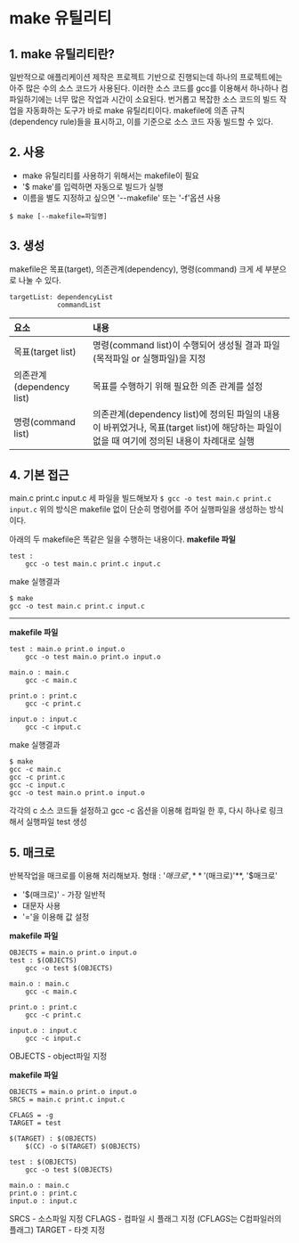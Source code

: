 # make 유틸리티
## 1. make 유틸리티란?
일반적으로 애플리케이션 제작은 프로젝트 기반으로 진행되는데 하나의 프로젝트에는 아주 많은 수의 소스 코드가 사용된다. 이러한 소스 코드를 gcc를 이용해서 하나하나 컴파일하기에는 너무 많은 작업과 시간이 소요된다. 번거롭고 복잡한 소스 코드의 빌드 작업을 자동화하는 도구가 바로 make 유틸리티이다.
makefile에 의존 규칙(dependency rule)들을 표시하고, 이를 기준으로 소스 코드 자동 빌드할 수 있다.
## 2. 사용
- make 유틸리티를 사용하기 위해서는 makefile이 필요
- '$ make'를 입력하면 자동으로 빌드가 실행
- 이름을 별도 지정하고 싶으면 '--makefile' 또는 '-f'옵션 사용

```$ make [--makefile=파일명]```

## 3. 생성
makefile은 목표(target), 의존관계(dependency), 명령(command) 크게 세 부분으로 나눌 수 있다.

```
targetList: dependencyList
            commandList
```

| 요소 | 내용 |
| :--- | :--- |
| 목표(target list) | 명령(command list)이 수행되어 생성될 결과 파일(목적파일 or 실행파일)을 지정 |
| 의존관계(dependency list) | 목표를 수행하기 위해 필요한 의존 관계를 설정 |
| 명령(command list) | 의존관계(dependency list)에 정의된 파일의 내용이 바뀌었거나, 목표(target list)에 해당하는 파일이 없을 때 여기에 정의된 내용이 차례대로 실행 |

## 4. 기본 접근
main.c print.c input.c 세 파일을 빌드해보자
```$ gcc -o test main.c print.c input.c```
위의 방식은 makefile 없이 단순히 명령어를 주어 실행파일을 생성하는 방식이다.

아래의 두 makefile은 똑같은 일을 수행하는 내용이다.
**makefile 파일**
```
test :
    gcc -o test main.c print.c input.c
```
make 실행결과
```
$ make
gcc -o test main.c print.c input.c
```
---
**makefile 파일**
```
test : main.o print.o input.o
    gcc -o test main.o print.o input.o

main.o : main.c
    gcc -c main.c

print.o : print.c
    gcc -c print.c

input.o : input.c
    gcc -c input.c
```
make 실행결과
```
$ make
gcc -c main.c
gcc -c print.c
gcc -c input.c
gcc -o test main.o print.o input.o
```
각각의 c 소스 코드들 설정하고 gcc -c 옵션을 이용해 컴파일 한 후, 다시 하나로 링크해서 실행파일 test 생성


## 5. 매크로
반복작업을 매크로를 이용해 처리해보자.
형태 : '${매크로}', **'$(매크로)'**, '$매크로'

- '$(매크로)' - 가장 일반적
- 대문자 사용
- '='을 이용해 값 설정

**makefile 파일**
```
OBJECTS = main.o print.o input.o
test : $(OBJECTS)
    gcc -o test $(OBJECTS)

main.o : main.c
    gcc -c main.c

print.o : print.c
    gcc -c print.c

input.o : input.c
    gcc -c input.c
```
OBJECTS - object파일 지정

**makefile 파일**
```
OBJECTS = main.o print.o input.o
SRCS = main.c print.c input.c

CFLAGS = -g
TARGET = test

$(TARGET) : $(OBJECTS)
    $(CC) -o $(TARGET) $(OBJECTS)

test : $(OBJECTS)
    gcc -o test $(OBJECTS)

main.o : main.c
print.o : print.c
input.o : input.c
```

SRCS - 소스파일 지정
CFLAGS - 컴파일 시 플래그 지정 (CFLAGS는 C컴파일러의 플래그)
TARGET - 타겟 지정
